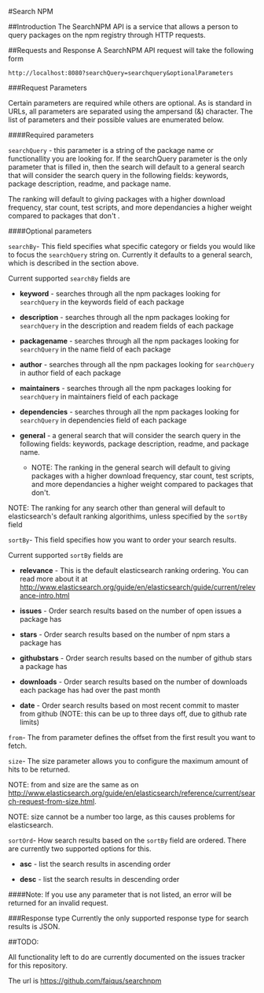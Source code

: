 #Search NPM 

##Introduction
The SearchNPM API is a service that allows a person to query packages on the npm registry through HTTP requests.  

##Requests and Response 
A SearchNPM API request will take the following form

 
```http://localhost:8080?searchQuery=searchquery&optionalParameters```

###Request Parameters

Certain parameters are required while others are optional. As is standard in URLs, all parameters are separated using the ampersand (&) character. The list of parameters and their possible values are enumerated below.

####Required parameters

```searchQuery``` - this parameter is a string of the package name or functionallity you are looking for. If the searchQuery parameter is the only parameter that is filled in, then the search will default to a general search that will consider the search query in the following fields: keywords, package description, readme, and package name. 

The ranking will default to giving packages with a higher download frequency, star count, test scripts, and more dependancies a higher weight  compared to packages that don't . 

####Optional parameters 

```searchBy```- This field specifies what specific category or fields you would like to focus the ```searchQuery``` string on. Currently it defaults to a general search, which is described in the section above. 

Current supported ```searchBy``` fields are

- **keyword** - searches through all the npm packages looking for ```searchQuery``` in the keywords field of each package
 
- **description** -  searches through all the npm packages looking for  ```searchQuery``` in the description and readem fields of each package

- **packagename** -  searches through all the npm packages looking for ```searchQuery``` in the name field of each package 

- **author** -  searches through all the npm packages looking for  ```searchQuery```  in author field of each package

- **maintainers** - searches through all the npm packages looking for  ```searchQuery```  in maintainers field of each package

- **dependencies**  - searches through all the npm packages looking for  ```searchQuery``` in dependencies field of each package

- **general** - a general search that will consider the search query in the following fields: keywords, package description, readme, and package name. 
	- NOTE: The ranking in the general search will default to giving packages with a higher download frequency, star count, test scripts, and more dependancies a higher weight  compared to packages that don't. 
	
NOTE: The ranking for any search other than general will default to elasticsearch's default ranking algorithims, unless specified by the ```sortBy``` field

```sortBy```- This field specifies how you want to order your search results. 

Current supported ```sortBy``` fields are 

- **relevance** - This is the default elasticsearch ranking ordering. You can read more about it at <a>http://www.elasticsearch.org/guide/en/elasticsearch/guide/current/relevance-intro.html</a>  

- **issues** - Order search results based on the number of open issues a package has
 
- **stars** - Order search results based on the number of npm stars a package has

- **githubstars** - Order search results based on the number of github stars a package has 

- **downloads** - Order search results based on the number of downloads each package has had over the past month  

- **date** - Order search results based on most recent commit to master from github (NOTE: this can be up to three days off, due to github rate limits)

```from```-  The from parameter defines the offset from the first result you want to fetch.

```size```- The size parameter allows you to configure the maximum amount of hits to be returned.

NOTE: from and size are the same as on <a>http://www.elasticsearch.org/guide/en/elasticsearch/reference/current/search-request-from-size.html</a>.

NOTE: size cannot be a number too large, as this causes problems for elasticsearch. 

```sortOrd```- How search results based on the ```sortBy``` field are ordered. There are currently two supported options for this. 

- **asc** - list the search results in ascending order 

- **desc** - list the search results in descending order 

####Note: If you use any parameter that is not listed, an error will be returned for an invalid request. 

###Response type 
Currently the only supported response type for search results is JSON.


##TODO: 

All functionality left to do are currently documented on the issues tracker for this repository. 

The url is <a>https://github.com/faiqus/searchnpm</a> 
 




